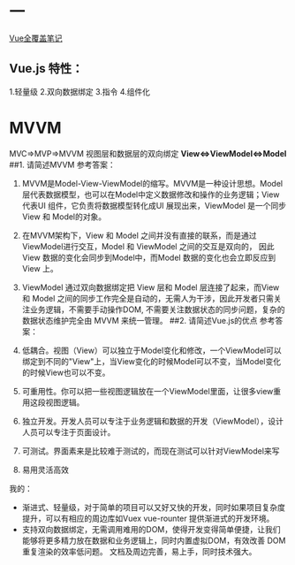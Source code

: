 # 一
[Vue全覆盖笔记](https://xiedaimala.com/tasks/e7d37034-39a9-4652-a011-c53bdbac2b9f/text_tutorials/d34d6f7f-b390-45ca-a7b2-b49a368be31a)
## Vue.js 特性：
1.轻量级
2.双向数据绑定
3.指令
4.组件化
# MVVM
MVC=>MVP=>MVVM
视图层和数据层的双向绑定
**View<=>ViewModel<=>Model**
##1. 请简述MVVM
参考答案：
1. MVVM是Model-View-ViewModel的缩写。MVVM是一种设计思想。Model 层代表数据模型，也可以在Model中定义数据修改和操作的业务逻辑；View 代表UI 组件，它负责将数据模型转化成UI 展现出来，ViewModel 是一个同步View 和 Model的对象。

2. 在MVVM架构下，View 和 Model 之间并没有直接的联系，而是通过ViewModel进行交互，Model 和 ViewModel 之间的交互是双向的， 因此View 数据的变化会同步到Model中，而Model 数据的变化也会立即反应到View 上。

3. ViewModel 通过双向数据绑定把 View 层和 Model 层连接了起来，而View 和 Model 之间的同步工作完全是自动的，无需人为干涉，因此开发者只需关注业务逻辑，不需要手动操作DOM, 不需要关注数据状态的同步问题，复杂的数据状态维护完全由 MVVM 来统一管理。
##2. 请简述Vue.js的优点
参考答案：
1. 低耦合。视图（View）可以独立于Model变化和修改，一个ViewModel可以绑定到不同的"View"上，当View变化的时候Model可以不变，当Model变化的时候View也可以不变。
2. 可重用性。你可以把一些视图逻辑放在一个ViewModel里面，让很多view重用这段视图逻辑。
3. 独立开发。开发人员可以专注于业务逻辑和数据的开发（ViewModel），设计人员可以专注于页面设计。
4. 可测试。界面素来是比较难于测试的，而现在测试可以针对ViewModel来写
5. 易用灵活高效

我的： 
- 渐进式、轻量级，对于简单的项目可以又好又快的开发，同时如果项目复杂度提升，可以有相应的周边库如Vuex vue-rounter 提供渐进式的开发环境。
- 支持双向数据绑定，无需调用难用的DOM，使得开发变得简单便捷，让我们能够将更多精力放在数据和业务逻辑上，同时内置虚拟DOM，有效改善 DOM 重复渲染的效率低问题。
文档及周边完善，易上手，同时技术强大。
